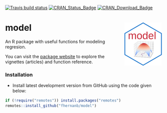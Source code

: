 [![Travis build status](https://travis-ci.org/fhernanb/model.svg?branch=master)](https://travis-ci.org/fhernanb/model)
[![CRAN\_Status\_Badge](http://www.r-pkg.org/badges/version-ago/model)](https://cran.r-project.org/package=model)
[![CRAN\_Download\_Badge](http://cranlogs.r-pkg.org/badges/model)](https://cran.r-project.org/package=model) 

# model <img src="man/figures/logo.png" align="right" alt="" width="120" />

An R package with useful functions for modeling regresion.

You can visit the [package website](https://fhernanb.github.io/model/index.html) to explore the vignettes (articles) and function reference. 

### Installation

* Install latest development version from GitHub using the code given below:

```r
if (!require("remotes")) install.packages("remotes")
remotes::install_github("fhernanb/model")
```